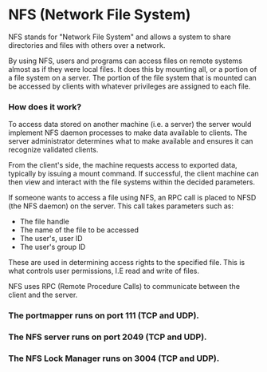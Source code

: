 # NFS (Network File System)

NFS stands for "Network File System" and allows a system to share directories and files with others over a network.&#x20;

By using NFS, users and programs can access files on remote systems almost as if they were local files. It does this by mounting all, or a portion of a file system on a server. The portion of the file system that is mounted can be accessed by clients with whatever privileges are assigned to each file.

### How does it work?

To access data stored on another machine (i.e. a server) the server would implement NFS daemon processes to make data available to clients. The server administrator determines what to make available and ensures it can recognize validated clients.

From the client's side, the machine requests access to exported data, typically by issuing a mount command. If successful, the client machine can then view and interact with the file systems within the decided parameters.

If someone wants to access a file using NFS, an RPC call is placed to NFSD (the NFS daemon) on the server. This call takes parameters such as:

* &#x20;The file handle
* &#x20;The name of the file to be accessed
* &#x20;The user's, user ID
* &#x20;The user's group ID

These are used in determining access rights to the specified file. This is what controls user permissions, I.E read and write of files.

NFS uses RPC (Remote Procedure Calls) to communicate between the client and the server.

### The portmapper runs on port 111 (TCP and UDP).

### The NFS server runs on port 2049 (TCP and UDP).

### The NFS Lock Manager runs on 3004 (TCP and UDP).

